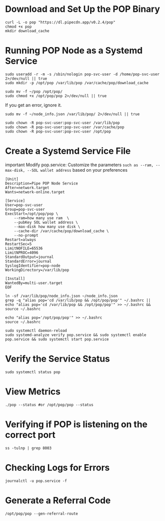 # Download and Set Up the POP Binary
```
curl -L -o pop "https://dl.pipecdn.app/v0.2.4/pop"
chmod +x pop
mkdir download_cache
```
# Running POP Node as a Systemd Service

```
sudo useradd -r -m -s /sbin/nologin pop-svc-user -d /home/pop-svc-user 2>/dev/null || true
sudo mkdir -p /opt/pop /var/lib/pop /var/cache/pop/download_cache
```

```
sudo mv -f ~/pop /opt/pop/
sudo chmod +x /opt/pop/pop 2>/dev/null || true
```
If you get an error, ignore it.

```
sudo mv -f ~/node_info.json /var/lib/pop/ 2>/dev/null || true
```

```
sudo chown -R pop-svc-user:pop-svc-user /var/lib/pop
sudo chown -R pop-svc-user:pop-svc-user /var/cache/pop
sudo chown -R pop-svc-user:pop-svc-user /opt/pop
```

# Create a Systemd Service File

important Modify pop.service: Customize the parameters ```such as --ram, --max-disk, --SOL wallet address``` based on your preferences

``` sudo tee /etc/systemd/system/pop.service << 'EOF'
[Unit]
Description=Pipe POP Node Service
After=network.target
Wants=network-online.target

[Service]
User=pop-svc-user
Group=pop-svc-user
ExecStart=/opt/pop/pop \
    --ram=how many use ram  \
    --pubKey SOL wallet address \
    --max-disk how many use disk \
    --cache-dir /var/cache/pop/download_cache \
    --no-prompt
Restart=always
RestartSec=5
LimitNOFILE=65536
LimitNPROC=4096
StandardOutput=journal
StandardError=journal
SyslogIdentifier=pop-node
WorkingDirectory=/var/lib/pop

[Install]
WantedBy=multi-user.target
EOF
```



```
ln -sf /var/lib/pop/node_info.json ~/node_info.json
grep -q "alias pop='cd /var/lib/pop && /opt/pop/pop'" ~/.bashrc || echo "alias pop='cd /var/lib/pop && /opt/pop/pop'" >> ~/.bashrc && source ~/.bashrc
```

```
echo "alias pop='/opt/pop/pop'" >> ~/.bashrc
source ~/.bashrc
```
```
sudo systemctl daemon-reload
sudo systemd-analyze verify pop.service && sudo systemctl enable pop.service && sudo systemctl start pop.service
```

# Verify the Service Status

```
sudo systemctl status pop
```

# View Metrics

```
./pop --status #or /opt/pop/pop --status
```
# Verifying if POP is listening on the correct port

```
ss -tulnp | grep 8003
```

#  Checking Logs for Errors

```
journalctl -u pop.service -f
```
# Generate a Referral Code

```
/opt/pop/pop --gen-referral-route
```









